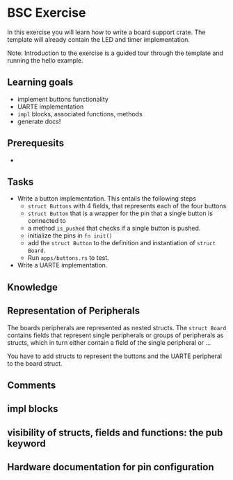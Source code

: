 # BSC Exercise

In this exercise you will learn how to write a board support crate. 
The template will already contain the LED and timer implementation. 

Note: Introduction to the exercise is a guided tour through the template and running the hello example. 


## Learning goals
* implement buttons functionality 
* UARTE implementation
* `impl` blocks, associated functions, methods
* generate docs!

## Prerequesits

* 
## Tasks
* Write a button implementation. This entails the following steps
  * `struct Buttons` with 4 fields, that represents each of the four buttons 
  * `struct Button` that is a wrapper for the pin that a single button is connected to
  * a method `is_pushed` that checks if a single button is pushed. 
  * initialize the pins in `fn init()`
  * add the `struct Button` to the definition and instantiation of `struct Board`.
  * Run `apps/buttons.rs` to test. 
* Write a UARTE implementation. 

## Knowledge

## Representation of Peripherals
The boards peripherals are represented as nested structs. The `struct Board` contains fields that represent single peripherals or groups of peripherals as structs, which in turn either contain a field of the single peripheral or ...

You have to add structs to represent the buttons and the UARTE peripheral to the board struct. 

## Comments


## impl blocks

## visibility of structs, fields and functions: the pub keyword


## Hardware documentation for pin configuration





